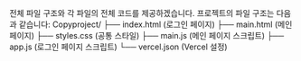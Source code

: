 전체 파일 구조와 각 파일의 전체 코드를 제공하겠습니다. 프로젝트의 파일 구조는 다음과 같습니다:
Copyproject/
├── index.html      (로그인 페이지)
├── main.html       (메인 페이지)
├── styles.css      (공통 스타일)
├── main.js         (메인 페이지 스크립트)
├── app.js          (로그인 페이지 스크립트)
└── vercel.json     (Vercel 설정)